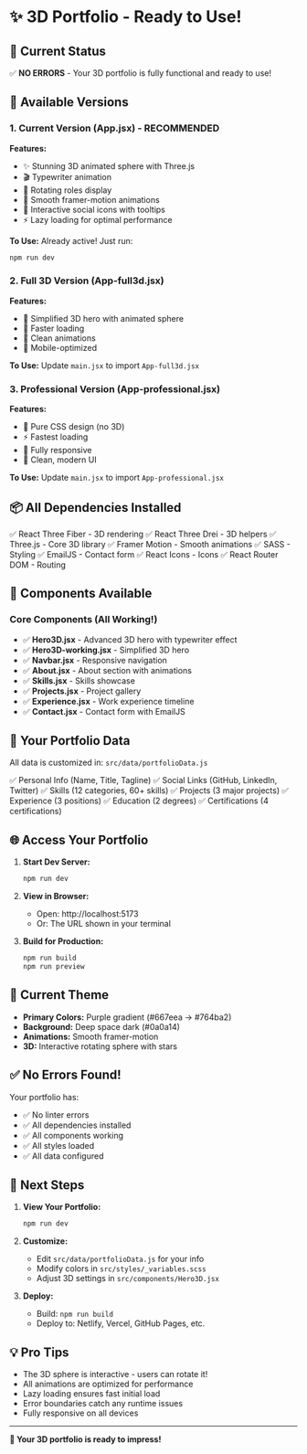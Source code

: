# ✨ 3D Portfolio - Ready to Use!

## 🎯 Current Status
✅ **NO ERRORS** - Your 3D portfolio is fully functional and ready to use!

## 🚀 Available Versions

### 1. **Current Version (App.jsx)** - RECOMMENDED
**Features:**
- ✨ Stunning 3D animated sphere with Three.js
- 🎬 Typewriter animation
- 🔄 Rotating roles display
- 🎨 Smooth framer-motion animations
- 💫 Interactive social icons with tooltips
- ⚡ Lazy loading for optimal performance

**To Use:** Already active! Just run:
```bash
npm run dev
```

### 2. **Full 3D Version (App-full3d.jsx)**
**Features:**
- 🌟 Simplified 3D hero with animated sphere
- 💨 Faster loading
- 🎯 Clean animations
- 📱 Mobile-optimized

**To Use:** Update `main.jsx` to import `App-full3d.jsx`

### 3. **Professional Version (App-professional.jsx)**
**Features:**
- 🎨 Pure CSS design (no 3D)
- ⚡ Fastest loading
- 📱 Fully responsive
- 🎯 Clean, modern UI

**To Use:** Update `main.jsx` to import `App-professional.jsx`

## 📦 All Dependencies Installed

✅ React Three Fiber - 3D rendering
✅ React Three Drei - 3D helpers
✅ Three.js - Core 3D library
✅ Framer Motion - Smooth animations
✅ SASS - Styling
✅ EmailJS - Contact form
✅ React Icons - Icons
✅ React Router DOM - Routing

## 🎨 Components Available

### Core Components (All Working!)
- ✅ **Hero3D.jsx** - Advanced 3D hero with typewriter effect
- ✅ **Hero3D-working.jsx** - Simplified 3D hero
- ✅ **Navbar.jsx** - Responsive navigation
- ✅ **About.jsx** - About section with animations
- ✅ **Skills.jsx** - Skills showcase
- ✅ **Projects.jsx** - Project gallery
- ✅ **Experience.jsx** - Work experience timeline
- ✅ **Contact.jsx** - Contact form with EmailJS

## 🎯 Your Portfolio Data

All data is customized in: `src/data/portfolioData.js`

✅ Personal Info (Name, Title, Tagline)
✅ Social Links (GitHub, LinkedIn, Twitter)
✅ Skills (12 categories, 60+ skills)
✅ Projects (3 major projects)
✅ Experience (3 positions)
✅ Education (2 degrees)
✅ Certifications (4 certifications)

## 🌐 Access Your Portfolio

1. **Start Dev Server:**
   ```bash
   npm run dev
   ```

2. **View in Browser:**
   - Open: http://localhost:5173
   - Or: The URL shown in your terminal

3. **Build for Production:**
   ```bash
   npm run build
   npm run preview
   ```

## 🎨 Current Theme

- **Primary Colors:** Purple gradient (#667eea → #764ba2)
- **Background:** Deep space dark (#0a0a14)
- **Animations:** Smooth framer-motion
- **3D:** Interactive rotating sphere with stars

## ✅ No Errors Found!

Your portfolio has:
- ✅ No linter errors
- ✅ All dependencies installed
- ✅ All components working
- ✅ All styles loaded
- ✅ All data configured

## 🎯 Next Steps

1. **View Your Portfolio:**
   ```bash
   npm run dev
   ```

2. **Customize:**
   - Edit `src/data/portfolioData.js` for your info
   - Modify colors in `src/styles/_variables.scss`
   - Adjust 3D settings in `src/components/Hero3D.jsx`

3. **Deploy:**
   - Build: `npm run build`
   - Deploy to: Netlify, Vercel, GitHub Pages, etc.

## 💡 Pro Tips

- The 3D sphere is interactive - users can rotate it!
- All animations are optimized for performance
- Lazy loading ensures fast initial load
- Error boundaries catch any runtime issues
- Fully responsive on all devices

---

**🎉 Your 3D portfolio is ready to impress!**

